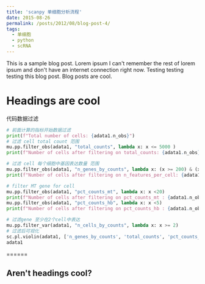 ```yaml
---
title: 'scanpy 单细胞分析流程'
date: 2015-08-26
permalink: /posts/2012/08/blog-post-4/
tags:
  - 单细胞
  - python
  - scRNA
---
```


This is a sample blog post. Lorem ipsum I can't remember the rest of lorem ipsum and don't have an internet connection right now. Testing testing testing this blog post. Blog posts are cool.

Headings are cool
======

代码数据过滤
```python
# 前面计算的指标开始数据过滤
print(f"Total number of cells: {adata1.n_obs}")
# 过滤 cell total count 范围
mu.pp.filter_obs(adata1, "total_counts", lambda x: x <= 5000 )
print(f"Number of cells after filtering on total_counts: {adata1.n_obs}")

# 过滤 cell 每个细胞中基因表达数量 范围
mu.pp.filter_obs(adata1, "n_genes_by_counts", lambda x: (x >= 200) & (x <= 2000))
print(f"Number of cells after filtering on n_features_per_cell: {adata1.n_obs}")

# filter MT gene for cell
mu.pp.filter_obs(adata1, "pct_counts_mt", lambda x: x <20)
print(f"Number of cells after filtering on pct_counts_mt : {adata1.n_obs}")
mu.pp.filter_obs(adata1, "pct_counts_hb", lambda x: x <5)
print(f"Number of cells after filtering on pct_counts_hb : {adata1.n_obs}")

# 过滤gene 至少在2个cell中表达
mu.pp.filter_var(adata1, "n_cells_by_counts", lambda x: x >= 2)
# 过滤后可视化
sc.pl.violin(adata1, ['n_genes_by_counts', 'total_counts', 'pct_counts_mt', 'pct_counts_rp','pct_counts_hb'], jitter=0.4, multi_panel=True)
adata1
```
======

Aren't headings cool?
------